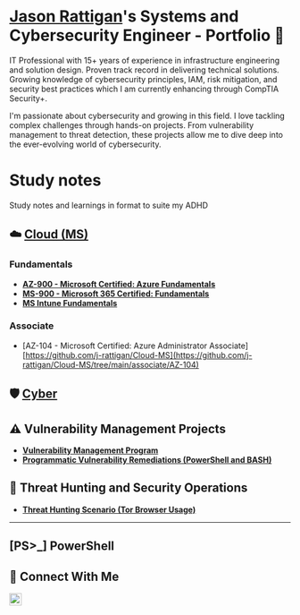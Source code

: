 # <a href="https://www.linkedin.com/in/jason-r-20a8961b1/">Jason Rattigan</a>'s Systems and Cybersecurity Engineer - Portfolio 🔐

IT Professional with 15+ years of experience in infrastructure engineering and solution design. Proven track record in delivering technical solutions. Growing knowledge of cybersecurity principles, IAM, risk mitigation, and security best practices which I am currently enhancing through CompTIA Security+.

I'm passionate about cybersecurity and growing in this field. I love tackling complex challenges through hands-on projects. From vulnerability management to threat detection, these projects allow me to dive deep into the ever-evolving world of cybersecurity.


# Study notes
Study notes and learnings in format to suite my ADHD

## ☁️ [Cloud (MS)](https://github.com/j-rattigan/Cloud-MS/tree/main)
### Fundamentals
- **[AZ-900 - Microsoft Certified: Azure Fundamentals](https://github.com/j-rattigan/Cloud-MS/tree/main/fundamentals/azure-fundamentals-az-900)**
- **[MS-900 - Microsoft 365 Certified: Fundamentals](https://github.com/j-rattigan/Cloud-MS/tree/main/fundamentals/m365-fundamentals-ms-900)**
- **[MS Intune Fundamentals](https://github.com/j-rattigan/Cloud-MS/tree/main/fundamentals/intune-fundamentals)**

### Associate
- [AZ-104 - Microsoft Certified: Azure Administrator Associate][https://github.com/j-rattigan/Cloud-MS](https://github.com/j-rattigan/Cloud-MS/tree/main/associate/AZ-104)

## 🛡️ [Cyber](https://github.com/j-rattigan/Cyber/tree/main)
## ⚠️ Vulnerability Management Projects

- **[Vulnerability Management Program](https://github.com/j-rattigan/vulnerability-management-program)**
- **[Programmatic Vulnerability Remediations (PowerShell and BASH)](https://github.com/j-rattigan/Programmatic-Vulnerability-Remediations)**

## 🚨 Threat Hunting and Security Operations

- **[Threat Hunting Scenario (Tor Browser Usage)](https://github.com/j-rattigan/threat-hunting-scenario-tor)**

<hr/>

## [PS>_] PowerShell


## 🤳 Connect With Me

[<img align="left" alt="___________ | LinkedIn" width="22px" src="https://cdn.jsdelivr.net/npm/simple-icons@v3/icons/linkedin.svg" />][linkedin]

[linkedin]: https://www.linkedin.com/in/jason-r-20a8961b1

<!--
<img width="35" alt="image" src="https://github.com/user-attachments/assets/2f41c7cd-5ea8-4475-b451-a37161b6c3fb"> 
<img width="35" alt="image" src="https://github.com/user-attachments/assets/77649969-9910-4994-8b96-74a116cfb2a8">
-->
